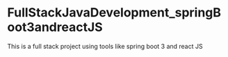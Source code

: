# FullStackJavaDevelopment_springBoot3andreactJS
This is a full stack project using tools like spring boot 3 and react JS
